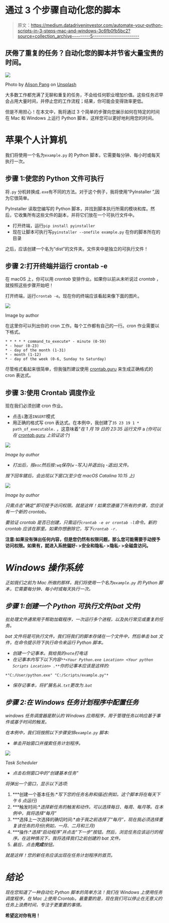# 通过 3 个步骤自动化您的脚本

> 原文：<https://medium.datadriveninvestor.com/automate-your-python-scripts-in-3-steps-mac-and-windows-3c6fb0fb5bc2?source=collection_archive---------5----------------------->

## 厌倦了重复的任务？自动化您的脚本并节省大量宝贵的时间。

![](img/a60b3be338648aa3a13cef5d6b6377e9.png)

Photo by [Alison Pang](https://unsplash.com/@alisonpang?utm_source=medium&utm_medium=referral) on [Unsplash](https://unsplash.com?utm_source=medium&utm_medium=referral)

大多数工作都充满了无聊和重复的任务，不会给任何职业增加价值。这些任务迟早会占用大量时间，并停止您的工作流程；结果，你可能会变得效率更低。

但是不用担心！在本文中，我将通过 3 个简单的步骤向您展示如何在特定的时间在 Mac 和 Windows 上运行 Python 脚本，这样您可以更好地利用您的时间。

# 苹果个人计算机

我们将使用一个名为`example.py` 的 Python 脚本，它需要每分钟、每小时或每天执行一次。

## 步骤 1:使您的 Python 文件可执行

将`.py` 分机转换成`.exe`有不同的方法。对于这个例子，我将使用“PyInstaller ”,因为它很简单。

PyInstaller 读取您编写的 Python 脚本，并找到脚本执行所需的模块和库。然后，它收集所有这些文件的副本，并将它们放在一个可执行文件中。

*   打开终端，运行`pip install pyinstaller`
*   现在让脚本可执行写`pyinstaller --onefile example.py` 在你的脚本所在的目录

之后，应该创建一个名为“dist”的文件夹。文件夹中是独立的可执行文件！

## 步骤 2:打开终端并运行 crontab -e

在 macOS 上，你可以用 *crontab* 安排作业。如果你以前从未听说过 *crontab* ，就按照这些步骤开始吧！

打开终端，运行`crontab -e`。现在你的终端应该看起来像下面的图片。

![](img/c6c853271a7bfdc8aabaddad1a7cd43d.png)

Image by author

在这里你可以列出你的 cron 工作。每个工作都有自己的一行。cron 作业需要以下格式。

```
* * * * * command_to_execute* - minute (0-59)
* - hour (0-23)
* - day of the month (1-31)
* - month (1-12)
* - day of the week (0-6, Sunday to Saturday)
```

尽管格式看起来很简单，但我强烈建议使用 [crontab.guru](https://crontab.guru/) 来生成正确格式的 cron 表达式。

## 步骤 3:使用 Crontab 调度作业

现在我们必须创建 cron 作业。

*   点击`i`激活`INSERT`模式
*   用正确的格式写 cron 表达式。在本例中，我创建了`35 23 19 1 * path_of_executable.` ，这意味着“*在 1 月 19 日的 23:35 运行文件* a *(你可以在 [crontab.guru](https://crontab.guru/) 上验证这个)*

*![](img/23e8c57e997d3042219fb8d566ed506e.png)*

*Image by author*

*   *打出后，按`esc`然后按`:wq`保存(`w` -写入)并退出(`q` -退出)文件。*

*按下回车键后，会出现以下窗口(至少在 macOS Catalina 10.15 上)*

*![](img/22fdbb60fa967407412c63a84c284ce7.png)*

*Image by author*

*只需点击“确定”即可授予访问权限。就是这样！如果您遵循了所有的步骤，您应该有一个新的 crontab。*

*要验证 crontab 是否已创建，只需运行`crontab -e or crontab -l`命令。新的 crontab 应该在那里。如果你想删除它，写下`crontab -r.`*

**注意:如果没有弹出任何内容，但是您仍然有权限问题，那么您可能需要手动授予访问权限。如果有，就进入系统偏好- >安全和隐私- >隐私- >全磁盘访问。**

# *Windows 操作系统*

*正如我们之前为 Mac 所做的那样，我们将使用一个名为`example.py` 的 Python 脚本，它需要每分钟、每小时或每天执行一次。*

## *步骤 1:创建一个 Python 可执行文件(bat 文件)*

*批处理文件通常用于帮助加载程序，一次运行多个进程，以及执行常见或重复的任务。*

*bat 文件将是可执行文件。我们将我们的脚本存储在一个文件中，然后单击 bat 文件，在命令提示符下执行命令来运行 Python 脚本。*

*   *创建一个记事本。我给我的`note`打电话*
*   *在记事本内写下以下内容`**<Your Python.exe Location> <Your python Scripts Location> .**`你的记事本应该是这样的:*

```
*"C:/User/python.exe" "C:/Scripts/example.py"*
```

*   *保存记事本，将扩展名从`.txt`更改为`.bat`*

## *步骤 2:在 Windows 任务计划程序中配置任务*

*windows 任务调度器是默认的 Windows 应用程序，用于管理任务以响应基于事件或基于时间的触发。*

*在本例中，我们将按照以下步骤安排`example.py` 脚本:*

*   *单击开始窗口并搜索任务计划程序。*

*![](img/78ba63f9e32e8c55e6344e1624e09d2f.png)*

*Task Scheduler*

*   *点击右侧窗口中的“创建基本任务”*

*将弹出一个窗口，显示以下选项:*

1.  ***创建一个基本任务:**写下您的任务名称和描述(例如，这个脚本将在每天下午 6 点运行)*
2.  ***触发时间:**选择新任务的触发和动作。可以选择每日、每周、每月等。在本例中，我将选择“每月”*
3.  ***选择上一次选择的确切时间:**由于我之前选择了“每月”，现在我必须选择重复该任务的月份(例如，一月、二月和三月)*
4.  ***操作:**选择“启动程序”并点击“下一步”按钮。然后，浏览任务应该运行的程序。在这种情况下，我将选择我们之前创建的 bat 文件。*
5.  *最后，点击**完成**按钮。*

*就是这样！您的新任务应该出现在任务计划程序的首页。*

# *结论*

*现在您知道了一种自动化 Python 脚本的简单方法！我们在 Windows 上使用任务调度程序，在 Mac 上使用 Crontab。最重要的是，现在我们可以停止在无意义的任务上浪费时间，专注于更重要的事情。*

**希望这对你有用！**